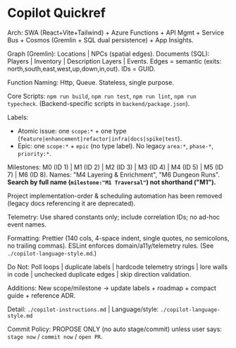 # Copilot Quickref

Arch: SWA (React+Vite+Tailwind) + Azure Functions + API Mgmt + Service Bus + Cosmos (Gremlin + SQL dual persistence) + App Insights.

Graph (Gremlin): Locations | NPCs (spatial edges). Documents (SQL): Players | Inventory | Description Layers | Events. Edges = semantic (exits: north,south,east,west,up,down,in,out). IDs = GUID.

Function Naming: Http<VerbNoun>, Queue<ProcessThing>. Stateless, single purpose.

Core Scripts: `npm run build`, `npm run test`, `npm run lint`, `npm run typecheck`. (Backend-specific scripts in `backend/package.json`).

Labels:

-   Atomic issue: one `scope:*` + one type (`feature|enhancement|refactor|infra|docs|spike|test`).
-   Epic: one `scope:*` + `epic` (no type label).
    No legacy `area:*`, `phase-*`, `priority:*`.

Milestones: M0 (ID 1) | M1 (ID 2) | M2 (ID 3) | M3 (ID 4) | M4 (ID 5) | M5 (ID 7) | M6 (ID 8). Names: "M4 Layering & Enrichment", "M6 Dungeon Runs". **Search by full name (`milestone:"M1 Traversal"`) not shorthand ("M1").**

Project implementation-order & scheduling automation has been removed (legacy docs referencing it are deprecated).

Telemetry: Use shared constants only; include correlation IDs; no ad-hoc event names.

Formatting: Prettier (140 cols, 4-space indent, single quotes, no semicolons, no trailing commas). ESLint enforces domain/a11y/telemetry rules. (See `./copilot-language-style.md`.)

Do Not: Poll loops | duplicate labels | hardcode telemetry strings | lore walls in code | unchecked duplicate edges | skip direction validation.

Additions: New scope/milestone → update labels + roadmap + compact guide + reference ADR.

Detail: `./copilot-instructions.md` | Language/style: `./copilot-language-style.md`

Commit Policy: PROPOSE ONLY (no auto stage/commit) unless user says: `stage now` / `commit now` / `open PR`.
